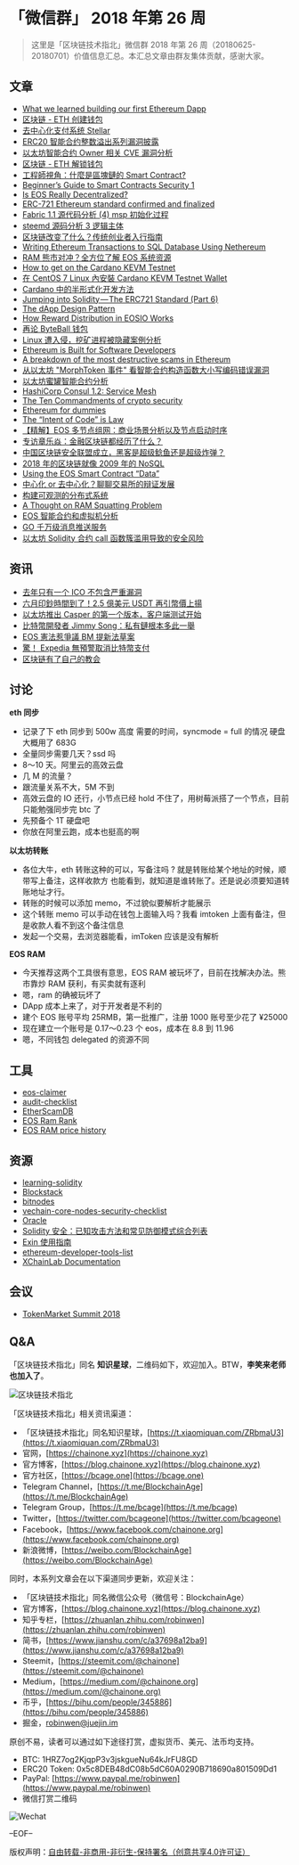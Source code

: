 # 「微信群」 2018 年第 26 周

> 这里是「区块链技术指北」微信群 2018 年第 26 周（20180625-20180701）价值信息汇总。本汇总文章由群友集体贡献，感谢大家。

## 文章

* [What we learned building our first Ethereum Dapp](https://bcage.one/d/685-what-we-learned-building-our-first-ethereum-dapp)
* [区块链 - ETH 创建钱包](https://bcage.one/d/686-eth)
* [去中心化支付系统 Stellar](https://bcage.one/d/687-stellar)
* [ERC20 智能合约整数溢出系列漏洞披露](https://bcage.one/d/688-erc20)
* [以太坊智能合约 Owner 相关 CVE 漏洞分析](https://bcage.one/d/689-owner-cve)
* [区块链 - ETH 解锁钱包](https://bcage.one/d/691-eth)
* [工程師視角：什麼是區塊鏈的 Smart Contract?](https://bcage.one/d/692-smart-contract)
* [Beginner’s Guide to Smart Contracts Security 1](https://bcage.one/d/693-beginner-s-guide-to-smart-contracts-security-1)
* [Is EOS Really Decentralized?](https://bcage.one/d/694-is-eos-really-decentralized)
* [ERC-721 Ethereum standard confirmed and finalized](https://bcage.one/d/695-erc-721-ethereum-standard-confirmed-and-finalized)
* [Fabric 1.1 源代码分析 (4) msp 初始化过程](https://bcage.one/d/696-fabric-1-1-4-msp)
* [steemd 源码分析 3 逻辑主体](https://bcage.one/d/697-steemd-3)
* [区块链改变了什么？传统创业者入行指南](https://bcage.one/d/699-blockchain)
* [Writing Ethereum Transactions to SQL Database Using Nethereum](https://bcage.one/d/701-writing-ethereum-transactions-to-sql-database-using-nethereum)
* [RAM 熊市对冲？全方位了解 EOS 系统资源](https://bcage.one/d/702-ram-eos)
* [How to get on the Cardano KEVM Testnet](https://bcage.one/d/703-how-to-get-on-the-cardano-kevm-testnet)
* [在 CentOS 7 Linux 內安裝 Cardano KEVM Testnet Wallet](https://bcage.one/d/704-centos-7-linux-cardano-kevm-testnet-wallet)
* [Cardano 中的半形式化开发方法](https://bcage.one/d/705-cardano)
* [Jumping into Solidity — The ERC721 Standard (Part 6)](https://bcage.one/d/707-jumping-into-solidity-the-erc721-standard-part-6)
* [The dApp Design Pattern](https://bcage.one/d/708-the-dapp-design-pattern)
* [How Reward Distribution in EOSIO Works](https://bcage.one/d/709-how-reward-distribution-in-eosio-works)
* [再论 ByteBall 钱包](https://bcage.one/d/711-byteball)
* [Linux 遭入侵，挖矿进程被隐藏案例分析](https://bcage.one/d/713-linux)
* [Ethereum is Built for Software Developers](https://bcage.one/d/723-ethereum-is-built-for-software-developers)
* [A breakdown of the most destructive scams in Ethereum](https://bcage.one/d/724-a-breakdown-of-the-most-destructive-scams-in-ethereum)
* [从以太坊 "MorphToken 事件" 看智能合约构造函数大小写编码错误漏洞](https://bcage.one/d/726-morphtoken)
* [以太坊蜜罐智能合约分析](https://bcage.one/d/727-ethereum)
* [HashiCorp Consul 1.2: Service Mesh](https://bcage.one/d/729-hashicorp-consul-1-2-service-mesh)
* [The Ten Commandments of crypto security](https://bcage.one/d/730-the-ten-commandments-of-crypto-security)
* [Ethereum for dummies](https://bcage.one/d/731-ethereum-for-dummies)
* [The “Intent of Code” is Law](https://bcage.one/d/732-the-intent-of-code-is-law)
* [【精解】EOS 多节点组网：商业场景分析以及节点启动时序](https://bcage.one/d/734-eos)
* [专访章乐焱：金融区块链都经历了什么？](https://bcage.one/d/735-bccon-interview-zly)
* [中国区块链安全联盟成立，黑客是超级鲶鱼还是超级炸弹？](https://bcage.one/d/736-blockchain-security)
* [2018 年的区块链就像 2009 年的 NoSQL](https://bcage.one/d/737-2018-2009-nosql)
* [Using the EOS Smart Contract “Data”](https://bcage.one/d/740-using-the-eos-smart-contract-data)
* [中心化 or 去中心化？聊聊交易所的辩证发展](https://bcage.one/d/743-or)
* [构建可观测的分布式系统](https://bcage.one/d/744-observable-distributed-system)
* [A Thought on RAM Squatting Problem](https://bcage.one/d/746-a-thought-on-ram-squatting-problem)
* [EOS 智能合约和虚拟机分析](https://bcage.one/d/748-eos)
* [GO 千万级消息推送服务](https://bcage.one/d/750-go)
* [以太坊 Solidity 合约 call 函数簇滥用导致的安全风险](https://bcage.one/d/751-solidity-call)

## 资讯

* [去年只有一个 ICO 不包含严重漏洞](https://bcage.one/d/710-ico)
* [六月印鈔時間到了！2.5 億美元 USDT 再引幣價上揚](https://bcage.one/d/712-2-5-usdt)
* [以太坊推出 Casper 的第一个版本，客户端测试开始](https://bcage.one/d/728-casper)
* [比特幣開發者 Jimmy Song：私有鏈根本多此一舉](https://bcage.one/d/733-jimmy-song)
* [EOS 憲法惹爭議 BM 提新法草案](https://bcage.one/d/741-eos-bm)
* [驚！ Expedia 無預警取消比特幣支付](https://bcage.one/d/742-expedia)
* [区块链有了自己的教会](https://bcage.one/d/747-0x)

## 讨论

**eth 同步**

* 记录了下 eth 同步到 500w 高度 需要的时间，syncmode = full 的情况 硬盘大概用了 683G
* 全量同步需要几天？ssd 吗
* 8～10 天。阿里云的高效云盘
* 几 M 的流量？
* 跟流量关系不大，5M 不到
* 高效云盘的 IO 还行，小节点已经 hold 不住了，用树莓派搭了一个节点，目前只能勉强同步完 btc 了
* 先预备个 1T 硬盘吧
* 你放在阿里云跑，成本也挺高的啊

**以太坊转账**

* 各位大牛，eth 转账这种的可以，写备注吗 ? 就是转账给某个地址的时候，顺带写上备注，这样收款方 也能看到，就知道是谁转账了。还是说必须要知道转账地址才行。
* 转账的时候可以添加 memo，不过貌似要解析才能展示
* 这个转账 memo 可以手动在钱包上面输入吗？我看 imtoken 上面有备注，但是收款人看不到这个备注信息
* 发起一个交易，去浏览器能看，imToken 应该是没有解析

**EOS RAM**

* 今天推荐这两个工具很有意思，EOS RAM 被玩坏了，目前在找解决办法。熊市靠炒 RAM 获利，有买卖就有逐利
* 嗯，ram 的确被玩坏了
* DApp 成本上来了，对于开发者是不利的
* 建个 EOS 账号平均 25RMB，第一批推广，注册 1000 账号至少花了 ¥25000
* 现在建立一个账号是 0.17～0.23 个 eos，成本在 8.8 到 11.96
* 嗯，不同钱包 delegated 的资源不同

## 工具

* [eos-claimer](https://bcage.one/d/698-eos-claimer)
* [audit-checklist](https://bcage.one/d/714-audit-checklist)
* [EtherScamDB](https://bcage.one/d/725-etherscamdb)
* [EOS Ram Rank](https://bcage.one/d/738-eos-ram-rank)
* [EOS RAM price history](https://bcage.one/d/739-eos-ram-price-history)

## 资源

* [learning-solidity](https://bcage.one/d/715-learning-solidity)
* [Blockstack](https://bcage.one/d/716-blockstack)
* [bitnodes](https://bcage.one/d/717-bitnodes)
* [vechain-core-nodes-security-checklist](https://bcage.one/d/718-vechain-core-nodes-security-checklist)
* [Oracle](https://bcage.one/d/719-oracle)
* [Solidity 安全：已知攻击方法和常见防御模式综合列表](https://bcage.one/d/721-solidity)
* [Exin 使用指南](https://bcage.one/d/722-exin)
* [ethereum-developer-tools-list](https://bcage.one/d/745-ethereum-developer-tools-list)
* [XChainLab Documentation](https://bcage.one/d/749-xchainlab-documentation)

## 会议

* [TokenMarket Summit 2018](https://bcage.one/d/755-tokenmarket-summit-2018)

## Q&A

「区块链技术指北」同名 **知识星球**，二维码如下，欢迎加入。BTW，**李笑来老师也加入了**。

![区块链技术指北](https://i.imgur.com/RBmpxTL.png)

「区块链技术指北」相关资讯渠道：

* 「区块链技术指北」同名知识星球，[https://t.xiaomiquan.com/ZRbmaU3](https://t.xiaomiquan.com/ZRbmaU3)
* 官网，[https://chainone.xyz](https://chainone.xyz)
* 官方博客，[https://blog.chainone.xyz](https://blog.chainone.xyz)
* 官方社区，[https://bcage.one](https://bcage.one)
* Telegram Channel，[https://t.me/BlockchainAge](https://t.me/BlockchainAge)
* Telegram Group，[https://t.me/bcage](https://t.me/bcage)
* Twitter，[https://twitter.com/bcageone](https://twitter.com/bcageone)
* Facebook，[https://www.facebook.com/chainone.org](https://www.facebook.com/chainone.org)
* 新浪微博，[https://weibo.com/BlockchainAge](https://weibo.com/BlockchainAge)

同时，本系列文章会在以下渠道同步更新，欢迎关注：

* 「区块链技术指北」同名微信公众号（微信号：BlockchainAge）
* 官方博客，[https://blog.chainone.xyz](https://blog.chainone.xyz)
* 知乎专栏，[https://zhuanlan.zhihu.com/robinwen](https://zhuanlan.zhihu.com/robinwen)
* 简书，[https://www.jianshu.com/c/a37698a12ba9](https://www.jianshu.com/c/a37698a12ba9)
* Steemit，[https://steemit.com/@chainone](https://steemit.com/@chainone)
* Medium，[https://medium.com/@chainone.org](https://medium.com/@chainone.org)
* 币乎，[https://bihu.com/people/345886](https://bihu.com/people/345886)
* 掘金，[robinwen@juejin.im](https://juejin.im/user/5673ccae60b2260ee435f89a/posts)

原创不易，读者可以通过如下途径打赏，虚拟货币、美元、法币均支持。

* BTC: 1HRZ7og2KjqpP3v3jskgueNu64kJrFU8GD
* ERC20 Token: 0x5c8DEB48dC08b5dC60A0290B718690a801509Dd1
* PayPal: [https://www.paypal.me/robinwen](https://www.paypal.me/robinwen)
* 微信打赏二维码

![Wechat](https://i.imgur.com/hKyy9lI.jpg)

–EOF–

版权声明：[自由转载-非商用-非衍生-保持署名（创意共享4.0许可证）](http://creativecommons.org/licenses/by-nc-nd/4.0/deed.zh)